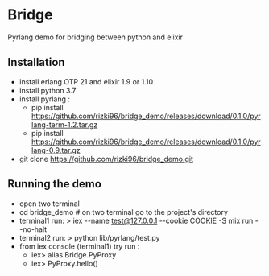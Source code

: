 # Bridge

Pyrlang demo for bridging between python and elixir

## Installation

* install erlang OTP 21 and elixir 1.9 or 1.10
* install python 3.7
* install pyrlang :
  - pip install https://github.com/rizki96/bridge_demo/releases/download/0.1.0/pyrlang-term-1.2.tar.gz
  - pip install https://github.com/rizki96/bridge_demo/releases/download/0.1.0/pyrlang-0.9.tar.gz
* git clone https://github.com/rizki96/bridge_demo.git

## Running the demo

* open two terminal
* cd bridge_demo # on two terminal go to the project's directory
* terminal1 run: > iex --name test@127.0.0.1 --cookie COOKIE -S mix run --no-halt
* terminal2 run: > python lib/pyrlang/test.py
* from iex console (terminal1) try run :
  - iex> alias Bridge.PyProxy
  - iex> PyProxy.hello()
